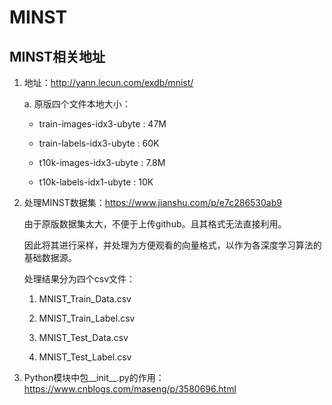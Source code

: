 # MINST
## MINST相关地址
1. 地址：http://yann.lecun.com/exdb/mnist/

    a. 原版四个文件本地大小：
    
    * train-images-idx3-ubyte     :   47M
    
    * train-labels-idx3-ubyte     :   60K
    
    * t10k-images-idx3-ubyte      :   7.8M
    
    * t10k-labels-idx1-ubyte      :   10K
    
2. 处理MINST数据集：https://www.jianshu.com/p/e7c286530ab9

    由于原版数据集太大，不便于上传github。且其格式无法直接利用。
    
    因此将其进行采样，并处理为方便观看的向量格式，以作为各深度学习算法的基础数据源。
    
    处理结果分为四个csv文件：
    
    1. MNIST_Train_Data.csv
    
    2. MNIST_Train_Label.csv
    
    3. MNIST_Test_Data.csv
    
    4. MNIST_Test_Label.csv
    
3. Python模块中包__init__.py的作用：https://www.cnblogs.com/maseng/p/3580696.html